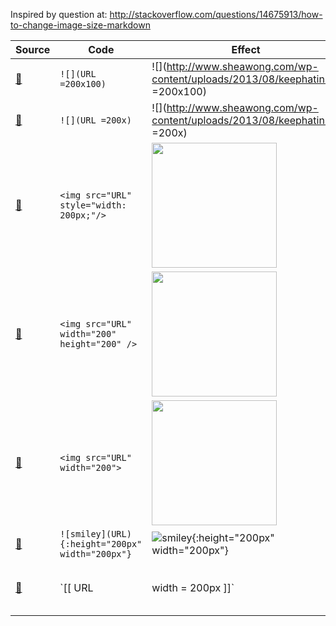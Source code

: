 Inspired by question at:
http://stackoverflow.com/questions/14675913/how-to-change-image-size-markdown

|Source|Code   |Effect         |Pass/Fail|
|--- |---    |---            |--- |
|[:link:](http://stackoverflow.com/a/21242579/6277151)|`![](URL =200x100)`|![](http://www.sheawong.com/wp-content/uploads/2013/08/keephatin.gif =200x100)|:x:|
|[:link:](http://stackoverflow.com/a/21242579/6277151)|`![](URL =200x)`|![](http://www.sheawong.com/wp-content/uploads/2013/08/keephatin.gif =200x)|:x:|
|[:link:](http://stackoverflow.com/a/14747656/6277151)|`<img src="URL" style="width: 200px;"/>`|<img src="http://www.sheawong.com/wp-content/uploads/2013/08/keephatin.gif" style="width: 200px;"/>|:x:|
|[:link:](http://stackoverflow.com/a/21972032/6277151)|`<img src="URL" width="200" height="200" />`|<img src="http://www.sheawong.com/wp-content/uploads/2013/08/keephatin.gif" width="200" height="200" />|:white_check_mark:|
|[:link:](http://stackoverflow.com/a/33566654/6277151)|`<img src="URL" width="200">`|<img src="http://www.sheawong.com/wp-content/uploads/2013/08/keephatin.gif" width="200">|:white_check_mark:|
|[:link:](http://stackoverflow.com/a/30973855/6277151)|`![smiley](URL){:height="200px" width="200px"}`|![smiley](http://www.sheawong.com/wp-content/uploads/2013/08/keephatin.gif){:height="200px" width="200px"}|:x:|
|[:link:](https://github.com/tiimgreen/github-cheat-sheet#imagesgifs)|`[[ URL | width = 200px ]]`|*doesn't render properly in the `README` for some reason (issue reported):* [[ http://www.sheawong.com/wp-content/uploads/2013/08/keephatin.gif | width = 200px ]] (see [Wiki](https://github.com/tony19-sandbox/img-size-github-md-demo/wiki) for demo)|`Wiki`: :white_check_mark: `README`::x:|
